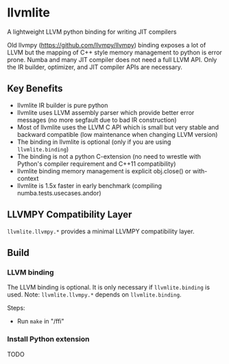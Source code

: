 # llvmlite

A lightweight LLVM python binding for writing JIT compilers

Old llvmpy (https://github.com/llvmpy/llvmpy) binding exposes a lot of LLVM but the mapping of C++ style memory management to python is error prone. Numba and many JIT compiler does not need a full LLVM API. Only the IR builder, optimizer, and JIT compiler APIs are necessary.

## Key Benefits

- llvmlite IR builder is pure python
- llvmlite uses LLVM assembly parser which provide better error messages (no more segfault due to bad IR construction)
- Most of llvmlite uses the LLVM C API which is small but very stable and backward compatible (low maintenance when changing LLVM version)
- The binding in llvmlite is optional (only if you are using ``llvmlite.binding``)
- The binding is not a python C-extension (no need to wrestle with Python's compiler requirement and C++11 compatibility)
- llvmlite binding memory management is explicit obj.close() or with-context
- llvmlite is 1.5x faster in early benchmark (compiling numba.tests.usecases.andor)


## LLVMPY Compatibility Layer

`llvmlite.llvmpy.*` provides a minimal LLVMPY compatibility layer.

## Build

### LLVM binding

The LLVM binding is optional.  It is only necessary if ``llvmlite.binding`` is used.  Note: ``llvmlite.llvmpy.*`` depends on ``llvmlite.binding``.

Steps:
 - Run `make` in "<srcroot>/ffi" 


### Install Python extension

TODO

